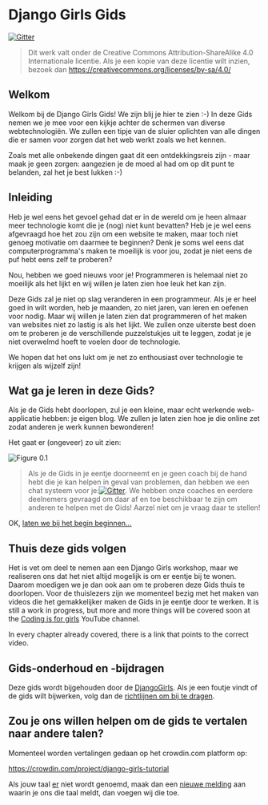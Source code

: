 # Django Girls Gids

[![Gitter](https://badges.gitter.im/DjangoGirls/tutorial.svg)](https://gitter.im/DjangoGirls/tutorial)

> Dit werk valt onder de Creative Commons Attribution-ShareAlike 4.0 Internationale licentie. Als je een kopie van deze licentie wilt inzien, bezoek dan https://creativecommons.org/licenses/by-sa/4.0/

## Welkom

Welkom bij de Django Girls Gids! We zijn blij je hier te zien :-) In deze Gids nemen we je mee voor een kijkje achter de schermen van diverse webtechnologiën. We zullen een tipje van de sluier oplichten van alle dingen die er samen voor zorgen dat het web werkt zoals we het kennen.

Zoals met alle onbekende dingen gaat dit een ontdekkingsreis zijn - maar maak je geen zorgen: aangezien je de moed al had om op dit punt te belanden, zal het je best lukken :-)

## Inleiding

Heb je wel eens het gevoel gehad dat er in de wereld om je heen almaar meer technologie komt die je (nog) niet kunt bevatten? Heb je je wel eens afgevraagd hoe het zou zijn om een website te maken, maar toch niet genoeg motivatie om daarmee te beginnen? Denk je soms wel eens dat computerprogramma's maken te moeilijk is voor jou, zodat je niet eens de puf hebt eens zelf te proberen?

Nou, hebben we goed nieuws voor je! Programmeren is helemaal niet zo moeilijk als het lijkt en wij willen je laten zien hoe leuk het kan zijn.

Deze Gids zal je niet op slag veranderen in een programmeur. Als je er heel goed in wilt worden, heb je maanden, zo niet jaren, van leren en oefenen voor nodig. Maar wij willen je laten zien dat programmeren of het maken van websites niet zo lastig is als het lijkt. We zullen onze uiterste best doen om te proberen je de verschillende puzzelstukjes uit te leggen, zodat je je niet overwelmd hoeft te voelen door de technologie.

We hopen dat het ons lukt om je net zo enthousiast over technologie te krijgen als wijzelf zijn!

## Wat ga je leren in deze Gids?

Als je de Gids hebt doorlopen, zul je een kleine, maar echt werkende web-applicatie hebben: je eigen blog. We zullen je laten zien hoe je die online zet zodat anderen je werk kunnen bewonderen!

Het gaat er (ongeveer) zo uit zien:

![Figure 0.1](images/application.png)

> Als je de Gids in je eentje doorneemt en je geen coach bij de hand hebt die je kan helpen in geval van problemen, dan hebben we een chat systeem voor je:[![Gitter](https://badges.gitter.im/DjangoGirls/tutorial.svg)](https://gitter.im/DjangoGirls/tutorial). We hebben onze coaches en eerdere deelnemers gevraagd om daar af en toe beschikbaar te zijn om anderen te helpen met de Gids! Aarzel niet om je vraag daar te stellen!

OK, [laten we bij het begin beginnen...](./how_the_internet_works/README.md)

## Thuis deze gids volgen

Het is vet om deel te nemen aan een Django Girls workshop, maar we realiseren ons dat het niet altijd mogelijk is om er eentje bij te wonen. Daarom moedigen we je dan ook aan om te proberen deze Gids thuis te doorlopen. Voor de thuislezers zijn we momenteel bezig met het maken van videos die het gemakkelijker maken de Gids in je eentje door te werken. It is still a work in progress, but more and more things will be covered soon at the [Coding is for girls](https://www.youtube.com/channel/UC0hNd2uW8jTR5K3KBzRuG2A/feed) YouTube channel.

In every chapter already covered, there is a link that points to the correct video.

## Gids-onderhoud en -bijdragen

Deze gids wordt bijgehouden door de [DjangoGirls](https://djangogirls.org/). Als je een foutje vindt of de gids wilt bijwerken, volg dan de [richtlijnen om bij te dragen](https://github.com/DjangoGirls/tutorial/blob/master/README.md).

## Zou je ons willen helpen om de gids te vertalen naar andere talen?

Momenteel worden vertalingen gedaan op het crowdin.com platform op:

https://crowdin.com/project/django-girls-tutorial

Als jouw taal [er](https://crowdin.com/) niet wordt genoemd, maak dan een [nieuwe melding](https://github.com/DjangoGirls/tutorial/issues/new) aan waarin je ons die taal meldt, dan voegen wij die toe.